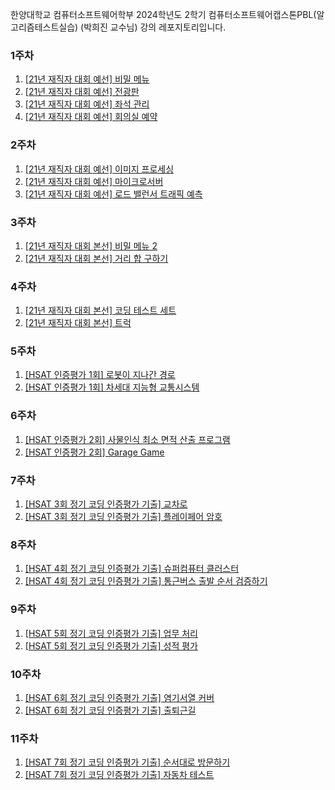 한양대학교 컴퓨터소프트웨어학부 2024학년도 2학기 컴퓨터소프트웨어캡스톤PBL(알고리즘테스트실습) (박희진 교수님) 강의 레포지토리입니다.

### 1주차
1. [[21년 재직자 대회 예선] 비밀 메뉴](https://softeer.ai/practice/6269)
2. [[21년 재직자 대회 예선] 전광판](https://softeer.ai/practice/6268)
3. [[21년 재직자 대회 예선] 좌석 관리](https://softeer.ai/practice/6267)
4. [[21년 재직자 대회 예선] 회의실 예약](https://softeer.ai/practice/6266)

### 2주차
1. [[21년 재직자 대회 예선] 이미지 프로세싱](https://softeer.ai/practice/6265)
2. [[21년 재직자 대회 예선] 마이크로서버](https://softeer.ai/practice/6264)
3. [[21년 재직자 대회 예선] 로드 밸런서 트래픽 예측](https://softeer.ai/practice/6263)

### 3주차
1. [[21년 재직자 대회 본선] 비밀 메뉴 2](https://softeer.ai/practice/6259)
2. [[21년 재직자 대회 본선] 거리 합 구하기](https://softeer.ai/practice/6258)

### 4주차
1. [[21년 재직자 대회 본선] 코딩 테스트 세트](https://softeer.ai/practice/6261)
2. [[21년 재직자 대회 본선] 트럭](https://softeer.ai/practice/6260)

### 5주차
1. [[HSAT 인증평가 1회] 로봇이 지나간 경로](https://softeer.ai/practice/6275)
2. [[HSAT 인증평가 1회] 차세대 지능형 교통시스템](https://softeer.ai/practice/6274)

### 6주차
1. [[HSAT 인증평가 2회] 사물인식 최소 면적 산출 프로그램](https://softeer.ai/practice/6277)
2. [[HSAT 인증평가 2회] Garage Game](https://softeer.ai/practice/6276)

### 7주차
1. [[HSAT 3회 정기 코딩 인증평가 기출] 교차로](https://softeer.ai/practice/6256)
2. [[HSAT 3회 정기 코딩 인증평가 기출] 플레이페어 암호](https://softeer.ai/practice/6255)

### 8주차
1. [[HSAT 4회 정기 코딩 인증평가 기출] 슈퍼컴퓨터 클러스터](https://softeer.ai/practice/6252)
2. [[HSAT 4회 정기 코딩 인증평가 기출] 통근버스 출발 순서 검증하기](https://softeer.ai/practice/6257)

### 9주차
1. [[HSAT 5회 정기 코딩 인증평가 기출] 업무 처리](https://softeer.ai/practice/6251)
2. [[HSAT 5회 정기 코딩 인증평가 기출] 성적 평가](https://softeer.ai/practice/6250)

### 10주차
1. [[HSAT 6회 정기 코딩 인증평가 기출] 염기서열 커버](https://softeer.ai/practice/6249)
2. [[HSAT 6회 정기 코딩 인증평가 기출] 출퇴근길](https://softeer.ai/practice/6248)

### 11주차
1. [[HSAT 7회 정기 코딩 인증평가 기출] 순서대로 방문하기](https://softeer.ai/practice/6246)
2. [[HSAT 7회 정기 코딩 인증평가 기출] 자동차 테스트](https://softeer.ai/practice/6247)